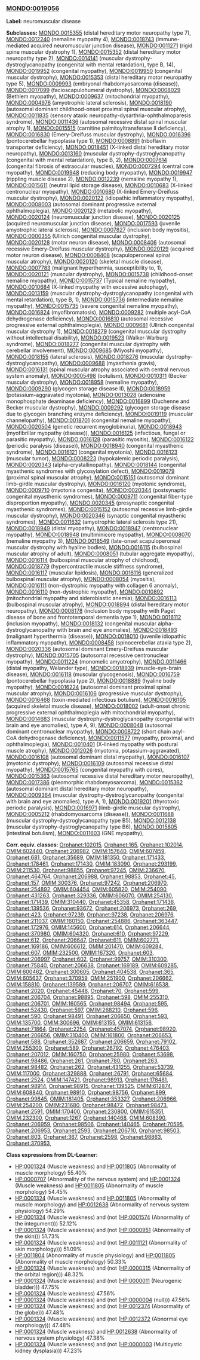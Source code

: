 
### [MONDO:0019056](http://purl.obolibrary.org/obo/MONDO_0019056)
**Label:** neuromuscular disease

**Subclasses:** [MONDO:0015355](http://purl.obolibrary.org/obo/MONDO_0015355) (distal hereditary motor neuropathy type 7), [MONDO:0012240](http://purl.obolibrary.org/obo/MONDO_0012240) (nemaline myopathy 4), [MONDO:0018743](http://purl.obolibrary.org/obo/MONDO_0018743) (immune-mediated acquired neuromuscular junction disease), [MONDO:0011271](http://purl.obolibrary.org/obo/MONDO_0011271) (rigid spine muscular dystrophy 1), [MONDO:0015352](http://purl.obolibrary.org/obo/MONDO_0015352) (distal hereditary motor neuropathy type 2), [MONDO:0014141](http://purl.obolibrary.org/obo/MONDO_0014141) (muscular dystrophy-dystroglycanopathy (congenital with mental retardation), type B, 14), [MONDO:0019952](http://purl.obolibrary.org/obo/MONDO_0019952) (congenital myopathy), [MONDO:0019950](http://purl.obolibrary.org/obo/MONDO_0019950) (congenital muscular dystrophy), [MONDO:0015353](http://purl.obolibrary.org/obo/MONDO_0015353) (distal hereditary motor neuropathy type 5), [MONDO:0009993](http://purl.obolibrary.org/obo/MONDO_0009993) (embryonal rhabdomyosarcoma (disease)), [MONDO:0017099](http://purl.obolibrary.org/obo/MONDO_0017099) (facioscapulohumeral dystrophy), [MONDO:0008029](http://purl.obolibrary.org/obo/MONDO_0008029) (Bethlem myopathy), [MONDO:0009637](http://purl.obolibrary.org/obo/MONDO_0009637) (mitochondrial myopathy), [MONDO:0004976](http://purl.obolibrary.org/obo/MONDO_0004976) (amyotrophic lateral sclerosis), [MONDO:0018190](http://purl.obolibrary.org/obo/MONDO_0018190) (autosomal dominant childhood-onset proximal spinal muscular atrophy), [MONDO:0011835](http://purl.obolibrary.org/obo/MONDO_0011835) (sensory ataxic neuropathy-dysarthria-ophthalmoparesis syndrome), [MONDO:0011436](http://purl.obolibrary.org/obo/MONDO_0011436) (autosomal recessive distal spinal muscular atrophy 1), [MONDO:0015515](http://purl.obolibrary.org/obo/MONDO_0015515) (carnitine palmitoyltransferase II deficiency), [MONDO:0016830](http://purl.obolibrary.org/obo/MONDO_0016830) (Emery-Dreifuss muscular dystrophy), [MONDO:0016396](http://purl.obolibrary.org/obo/MONDO_0016396) (pontocerebellar hypoplasia type 1), [MONDO:0008891](http://purl.obolibrary.org/obo/MONDO_0008891) (riboflavin transporter deficiency), [MONDO:0018451](http://purl.obolibrary.org/obo/MONDO_0018451) (X-linked distal hereditary motor neuropathy), [MONDO:0013160](http://purl.obolibrary.org/obo/MONDO_0013160) (muscular dystrophy-dystroglycanopathy (congenital with mental retardation), type B, 2), [MONDO:0007614](http://purl.obolibrary.org/obo/MONDO_0007614) (congenital fibrosis of extraocular muscles), [MONDO:0007294](http://purl.obolibrary.org/obo/MONDO_0007294) (central core myopathy), [MONDO:0019948](http://purl.obolibrary.org/obo/MONDO_0019948) (reducing body myopathy), [MONDO:0019947](http://purl.obolibrary.org/obo/MONDO_0019947) (rippling muscle disease 2), [MONDO:0012239](http://purl.obolibrary.org/obo/MONDO_0012239) (nemaline myopathy 1), [MONDO:0015611](http://purl.obolibrary.org/obo/MONDO_0015611) (neutral lipid storage disease), [MONDO:0010683](http://purl.obolibrary.org/obo/MONDO_0010683) (X-linked centronuclear myopathy), [MONDO:0010680](http://purl.obolibrary.org/obo/MONDO_0010680) (X-linked Emery-Dreifuss muscular dystrophy), [MONDO:0020122](http://purl.obolibrary.org/obo/MONDO_0020122) (idiopathic inflammatory myopathy), [MONDO:0008003](http://purl.obolibrary.org/obo/MONDO_0008003) (autosomal dominant progressive external ophthalmoplegia), [MONDO:0020123](http://purl.obolibrary.org/obo/MONDO_0020123) (metabolic myopathy), [MONDO:0020124](http://purl.obolibrary.org/obo/MONDO_0020124) (neuromuscular junction disease), [MONDO:0020125](http://purl.obolibrary.org/obo/MONDO_0020125) (acquired neuromuscular junction disease), [MONDO:0017593](http://purl.obolibrary.org/obo/MONDO_0017593) (juvenile amyotrophic lateral sclerosis), [MONDO:0007827](http://purl.obolibrary.org/obo/MONDO_0007827) (inclusion body myositis), [MONDO:0000355](http://purl.obolibrary.org/obo/MONDO_0000355) (Ullrich congenital muscular dystrophy), [MONDO:0020128](http://purl.obolibrary.org/obo/MONDO_0020128) (motor neuron disease), [MONDO:0008406](http://purl.obolibrary.org/obo/MONDO_0008406) (autosomal recessive Emery-Dreifuss muscular dystrophy), [MONDO:0020129](http://purl.obolibrary.org/obo/MONDO_0020129) (acquired motor neuron disease), [MONDO:0008408](http://purl.obolibrary.org/obo/MONDO_0008408) (scapuloperoneal spinal muscular atrophy), [MONDO:0020120](http://purl.obolibrary.org/obo/MONDO_0020120) (skeletal muscle disease), [MONDO:0007783](http://purl.obolibrary.org/obo/MONDO_0007783) (malignant hyperthermia, susceptibility to, 1), [MONDO:0020121](http://purl.obolibrary.org/obo/MONDO_0020121) (muscular dystrophy), [MONDO:0015738](http://purl.obolibrary.org/obo/MONDO_0015738) (childhood-onset nemaline myopathy), [MONDO:0015737](http://purl.obolibrary.org/obo/MONDO_0015737) (Typical nemaline myopathy), [MONDO:0010684](http://purl.obolibrary.org/obo/MONDO_0010684) (X-linked myopathy with excessive autophagy), [MONDO:0013159](http://purl.obolibrary.org/obo/MONDO_0013159) (muscular dystrophy-dystroglycanopathy (congenital with mental retardation), type B, 1), [MONDO:0015736](http://purl.obolibrary.org/obo/MONDO_0015736) (intermediate nemaline myopathy), [MONDO:0015735](http://purl.obolibrary.org/obo/MONDO_0015735) (severe congenital nemaline myopathy), [MONDO:0016824](http://purl.obolibrary.org/obo/MONDO_0016824) (myofibromatosis), [MONDO:0009282](http://purl.obolibrary.org/obo/MONDO_0009282) (multiple acyl-CoA dehydrogenase deficiency), [MONDO:0016810](http://purl.obolibrary.org/obo/MONDO_0016810) (autosomal recessive progressive external ophthalmoplegia), [MONDO:0009681](http://purl.obolibrary.org/obo/MONDO_0009681) (Ullrich congenital muscular dystrophy 1), [MONDO:0018279](http://purl.obolibrary.org/obo/MONDO_0018279) (congenital muscular dystrophy without intellectual disability), [MONDO:0019523](http://purl.obolibrary.org/obo/MONDO_0019523) (Walker-Warburg syndrome), [MONDO:0018277](http://purl.obolibrary.org/obo/MONDO_0018277) (congenital muscular dystrophy with cerebellar involvement), [MONDO:0009685](http://purl.obolibrary.org/obo/MONDO_0009685) (Miyoshi myopathy), [MONDO:0018155](http://purl.obolibrary.org/obo/MONDO_0018155) (lateral sclerosis), [MONDO:0018276](http://purl.obolibrary.org/obo/MONDO_0018276) (muscular dystrophy-dystroglycanopathy), [MONDO:0009688](http://purl.obolibrary.org/obo/MONDO_0009688) (myasthenia gravis), [MONDO:0016131](http://purl.obolibrary.org/obo/MONDO_0016131) (spinal muscular atrophy associated with central nervous system anomaly), [MONDO:0005498](http://purl.obolibrary.org/obo/MONDO_0005498) (botulism), [MONDO:0010311](http://purl.obolibrary.org/obo/MONDO_0010311) (Becker muscular dystrophy), [MONDO:0018958](http://purl.obolibrary.org/obo/MONDO_0018958) (nemaline myopathy), [MONDO:0009290](http://purl.obolibrary.org/obo/MONDO_0009290) (glycogen storage disease II), [MONDO:0018959](http://purl.obolibrary.org/obo/MONDO_0018959) (potassium-aggravated myotonia), [MONDO:0013028](http://purl.obolibrary.org/obo/MONDO_0013028) (adenosine monophosphate deaminase deficiency), [MONDO:0016899](http://purl.obolibrary.org/obo/MONDO_0016899) (Duchenne and Becker muscular dystrophy), [MONDO:0009292](http://purl.obolibrary.org/obo/MONDO_0009292) (glycogen storage disease due to glycogen branching enzyme deficiency), [MONDO:0019119](http://purl.obolibrary.org/obo/MONDO_0019119) (muscular channelopathy), [MONDO:0018701](http://purl.obolibrary.org/obo/MONDO_0018701) (congenital nemaline myopathy), [MONDO:0020504](http://purl.obolibrary.org/obo/MONDO_0020504) (genetic recurrent myoglobinuria), [MONDO:0018943](http://purl.obolibrary.org/obo/MONDO_0018943) (myofibrillar myopathy (disease)), [MONDO:0016125](http://purl.obolibrary.org/obo/MONDO_0016125) (infectious, fungal or parasitic myopathy), [MONDO:0016128](http://purl.obolibrary.org/obo/MONDO_0016128) (parasitic myositis), [MONDO:0016122](http://purl.obolibrary.org/obo/MONDO_0016122) (periodic paralysis (disease)), [MONDO:0018940](http://purl.obolibrary.org/obo/MONDO_0018940) (congenital myasthenic syndrome), [MONDO:0016121](http://purl.obolibrary.org/obo/MONDO_0016121) (congenital myotonia), [MONDO:0016123](http://purl.obolibrary.org/obo/MONDO_0016123) (muscular tumor), [MONDO:0008223](http://purl.obolibrary.org/obo/MONDO_0008223) (hypokalemic periodic paralysis), [MONDO:0020343](http://purl.obolibrary.org/obo/MONDO_0020343) (alpha-crystallinopathy), [MONDO:0018144](http://purl.obolibrary.org/obo/MONDO_0018144) (congenital myasthenic syndromes with glycosylation defect), [MONDO:0019079](http://purl.obolibrary.org/obo/MONDO_0019079) (proximal spinal muscular atrophy), [MONDO:0015151](http://purl.obolibrary.org/obo/MONDO_0015151) (autosomal dominant limb-girdle muscular dystrophy), [MONDO:0016120](http://purl.obolibrary.org/obo/MONDO_0016120) (myotonic syndrome), [MONDO:0009710](http://purl.obolibrary.org/obo/MONDO_0009710) (myotonia congenita), [MONDO:0020344](http://purl.obolibrary.org/obo/MONDO_0020344) (postsynaptic congenital myasthenic syndromes), [MONDO:0009711](http://purl.obolibrary.org/obo/MONDO_0009711) (congenital fiber-type disproportion myopathy), [MONDO:0020345](http://purl.obolibrary.org/obo/MONDO_0020345) (presynaptic congenital myasthenic syndromes), [MONDO:0015152](http://purl.obolibrary.org/obo/MONDO_0015152) (autosomal recessive limb-girdle muscular dystrophy), [MONDO:0020346](http://purl.obolibrary.org/obo/MONDO_0020346) (synaptic congenital myasthenic syndromes), [MONDO:0011632](http://purl.obolibrary.org/obo/MONDO_0011632) (amyotrophic lateral sclerosis type 21), [MONDO:0018949](http://purl.obolibrary.org/obo/MONDO_0018949) (distal myopathy), [MONDO:0018947](http://purl.obolibrary.org/obo/MONDO_0018947) (centronuclear myopathy), [MONDO:0018948](http://purl.obolibrary.org/obo/MONDO_0018948) (multiminicore myopathy), [MONDO:0008070](http://purl.obolibrary.org/obo/MONDO_0008070) (nemaline myopathy 3), [MONDO:0018549](http://purl.obolibrary.org/obo/MONDO_0018549) (late-onset scapuloperoneal muscular dystrophy with hyaline bodies), [MONDO:0016115](http://purl.obolibrary.org/obo/MONDO_0016115) (bulbospinal muscular atrophy of adult), [MONDO:0008051](http://purl.obolibrary.org/obo/MONDO_0008051) (tubular aggregate myopathy), [MONDO:0016114](http://purl.obolibrary.org/obo/MONDO_0016114) (bulbospinal muscular atrophy of childhood), [MONDO:0018779](http://purl.obolibrary.org/obo/MONDO_0018779) (hypercontractile muscle stiffness syndrome), [MONDO:0016117](http://purl.obolibrary.org/obo/MONDO_0016117) (muscular lipidosis), [MONDO:0016116](http://purl.obolibrary.org/obo/MONDO_0016116) (generalized bulbospinal muscular atrophy), [MONDO:0008054](http://purl.obolibrary.org/obo/MONDO_0008054) (myositis), [MONDO:0016111](http://purl.obolibrary.org/obo/MONDO_0016111) (non-dystrophic myopathy with collagen 6 anomaly), [MONDO:0016110](http://purl.obolibrary.org/obo/MONDO_0016110) (non-dystrophic myopathy), [MONDO:0010892](http://purl.obolibrary.org/obo/MONDO_0010892) (mitochondrial myopathy and sideroblastic anemia), [MONDO:0016113](http://purl.obolibrary.org/obo/MONDO_0016113) (bulbospinal muscular atrophy), [MONDO:0018894](http://purl.obolibrary.org/obo/MONDO_0018894) (distal hereditary motor neuropathy), [MONDO:0008178](http://purl.obolibrary.org/obo/MONDO_0008178) (inclusion body myopathy with Paget disease of bone and frontotemporal dementia type 1), [MONDO:0016112](http://purl.obolibrary.org/obo/MONDO_0016112) (inclusion myopathy), [MONDO:0018132](http://purl.obolibrary.org/obo/MONDO_0018132) (congenital muscular alpha-dystroglycanopathy with brain and eye anomalies), [MONDO:0018493](http://purl.obolibrary.org/obo/MONDO_0018493) (malignant hyperthermia (disease)), [MONDO:0018010](http://purl.obolibrary.org/obo/MONDO_0018010) (juvenile idiopathic inflammatory myopathy), [MONDO:0008458](http://purl.obolibrary.org/obo/MONDO_0008458) (spinocerebellar ataxia type 2), [MONDO:0020336](http://purl.obolibrary.org/obo/MONDO_0020336) (autosomal dominant Emery-Dreifuss muscular dystrophy), [MONDO:0015705](http://purl.obolibrary.org/obo/MONDO_0015705) (autosomal recessive centronuclear myopathy), [MONDO:0011224](http://purl.obolibrary.org/obo/MONDO_0011224) (monomelic amyotrophy), [MONDO:0011466](http://purl.obolibrary.org/obo/MONDO_0011466) (distal myopathy, Welander type), [MONDO:0018939](http://purl.obolibrary.org/obo/MONDO_0018939) (muscle-eye-brain disease), [MONDO:0016118](http://purl.obolibrary.org/obo/MONDO_0016118) (muscular glycogenosis), [MONDO:0016759](http://purl.obolibrary.org/obo/MONDO_0016759) (pontocerebellar hypoplasia type 2), [MONDO:0018889](http://purl.obolibrary.org/obo/MONDO_0018889) (hyaline body myopathy), [MONDO:0016224](http://purl.obolibrary.org/obo/MONDO_0016224) (autosomal dominant proximal spinal muscular atrophy), [MONDO:0016106](http://purl.obolibrary.org/obo/MONDO_0016106) (progressive muscular dystrophy), [MONDO:0016468](http://purl.obolibrary.org/obo/MONDO_0016468) (toxin-mediated infectious botulism), [MONDO:0016105](http://purl.obolibrary.org/obo/MONDO_0016105) (acquired skeletal muscle disease), [MONDO:0018002](http://purl.obolibrary.org/obo/MONDO_0018002) (adult-onset chronic progressive external ophthalmoplegia with mitochondrial myopathy), [MONDO:0014683](http://purl.obolibrary.org/obo/MONDO_0014683) (muscular dystrophy-dystroglycanopathy (congenital with brain and eye anomalies), type A, 9), [MONDO:0008048](http://purl.obolibrary.org/obo/MONDO_0008048) (autosomal dominant centronuclear myopathy), [MONDO:0008722](http://purl.obolibrary.org/obo/MONDO_0008722) (short chain acyl-CoA dehydrogenase deficiency), [MONDO:0011577](http://purl.obolibrary.org/obo/MONDO_0011577) (myopathy, proximal, and ophthalmoplegia), [MONDO:0010401](http://purl.obolibrary.org/obo/MONDO_0010401) (X-linked myopathy with postural muscle atrophy), [MONDO:0012026](http://purl.obolibrary.org/obo/MONDO_0012026) (myotonia, potassium-aggravated), [MONDO:0016108](http://purl.obolibrary.org/obo/MONDO_0016108) (autosomal dominant distal myopathy), [MONDO:0016107](http://purl.obolibrary.org/obo/MONDO_0016107) (myotonic dystrophy), [MONDO:0016109](http://purl.obolibrary.org/obo/MONDO_0016109) (autosomal recessive distal myopathy), [MONDO:0015765](http://purl.obolibrary.org/obo/MONDO_0015765) (congenital myopathy with cores), [MONDO:0015363](http://purl.obolibrary.org/obo/MONDO_0015363) (autosomal recessive distal hereditary motor neuropathy), [MONDO:0017386](http://purl.obolibrary.org/obo/MONDO_0017386) (pleomorphic rhabdomyosarcoma), [MONDO:0015362](http://purl.obolibrary.org/obo/MONDO_0015362) (autosomal dominant distal hereditary motor neuropathy), [MONDO:0009364](http://purl.obolibrary.org/obo/MONDO_0009364) (muscular dystrophy-dystroglycanopathy (congenital with brain and eye anomalies), type A, 1), [MONDO:0019201](http://purl.obolibrary.org/obo/MONDO_0019201) (thyrotoxic periodic paralysis), [MONDO:0016971](http://purl.obolibrary.org/obo/MONDO_0016971) (limb-girdle muscular dystrophy), [MONDO:0005212](http://purl.obolibrary.org/obo/MONDO_0005212) (rhabdomyosarcoma (disease)), [MONDO:0011688](http://purl.obolibrary.org/obo/MONDO_0011688) (muscular dystrophy-dystroglycanopathy type B5), [MONDO:0012138](http://purl.obolibrary.org/obo/MONDO_0012138) (muscular dystrophy-dystroglycanopathy type B6), [MONDO:0015805](http://purl.obolibrary.org/obo/MONDO_0015805) (intestinal botulism), [MONDO:0011603](http://purl.obolibrary.org/obo/MONDO_0011603) (GNE myopathy), 

**Corr. equiv. classes:** [Orphanet:102015](http://www.orpha.net/ORDO/Orphanet_102015), [Orphanet:165](http://www.orpha.net/ORDO/Orphanet_165), [Orphanet:102014](http://www.orpha.net/ORDO/Orphanet_102014), [OMIM:602440](http://purl.obolibrary.org/obo/OMIM_602440), [Orphanet:206982](http://www.orpha.net/ORDO/Orphanet_206982), [OMIM:157640](http://purl.obolibrary.org/obo/OMIM_157640), [OMIM:607459](http://purl.obolibrary.org/obo/OMIM_607459), [Orphanet:681](http://www.orpha.net/ORDO/Orphanet_681), [Orphanet:35689](http://www.orpha.net/ORDO/Orphanet_35689), [OMIM:181350](http://purl.obolibrary.org/obo/OMIM_181350), [Orphanet:171433](http://www.orpha.net/ORDO/Orphanet_171433), [Orphanet:178461](http://www.orpha.net/ORDO/Orphanet_178461), [Orphanet:171430](http://www.orpha.net/ORDO/Orphanet_171430), [OMIM:183090](http://purl.obolibrary.org/obo/OMIM_183090), [Orphanet:293199](http://www.orpha.net/ORDO/Orphanet_293199), [OMIM:211530](http://purl.obolibrary.org/obo/OMIM_211530), [Orphanet:98855](http://www.orpha.net/ORDO/Orphanet_98855), [Orphanet:97245](http://www.orpha.net/ORDO/Orphanet_97245), [OMIM:236670](http://purl.obolibrary.org/obo/OMIM_236670), [Orphanet:464764](http://www.orpha.net/ORDO/Orphanet_464764), [Orphanet:206988](http://www.orpha.net/ORDO/Orphanet_206988), [Orphanet:98853](http://www.orpha.net/ORDO/Orphanet_98853), [Orphanet:45](http://www.orpha.net/ORDO/Orphanet_45), [Orphanet:157](http://www.orpha.net/ORDO/Orphanet_157), [OMIM:300376](http://purl.obolibrary.org/obo/OMIM_300376), [Orphanet:97242](http://www.orpha.net/ORDO/Orphanet_97242), [Orphanet:206970](http://www.orpha.net/ORDO/Orphanet_206970), [Orphanet:254892](http://www.orpha.net/ORDO/Orphanet_254892), [OMIM:604454](http://purl.obolibrary.org/obo/OMIM_604454), [OMIM:605820](http://purl.obolibrary.org/obo/OMIM_605820), [OMIM:254090](http://purl.obolibrary.org/obo/OMIM_254090), [Orphanet:431263](http://www.orpha.net/ORDO/Orphanet_431263), [Orphanet:329336](http://www.orpha.net/ORDO/Orphanet_329336), [OMIM:606070](http://purl.obolibrary.org/obo/OMIM_606070), [OMIM:254130](http://purl.obolibrary.org/obo/OMIM_254130), [Orphanet:171439](http://www.orpha.net/ORDO/Orphanet_171439), [OMIM:310440](http://purl.obolibrary.org/obo/OMIM_310440), [Orphanet:45358](http://www.orpha.net/ORDO/Orphanet_45358), [Orphanet:171436](http://www.orpha.net/ORDO/Orphanet_171436), [Orphanet:139536](http://www.orpha.net/ORDO/Orphanet_139536), [Orphanet:93672](http://www.orpha.net/ORDO/Orphanet_93672), [Orphanet:206973](http://www.orpha.net/ORDO/Orphanet_206973), [Orphanet:269](http://www.orpha.net/ORDO/Orphanet_269), [Orphanet:423](http://www.orpha.net/ORDO/Orphanet_423), [Orphanet:97239](http://www.orpha.net/ORDO/Orphanet_97239), [Orphanet:97238](http://www.orpha.net/ORDO/Orphanet_97238), [Orphanet:206976](http://www.orpha.net/ORDO/Orphanet_206976), [Orphanet:211037](http://www.orpha.net/ORDO/Orphanet_211037), [OMIM:160150](http://purl.obolibrary.org/obo/OMIM_160150), [Orphanet:254886](http://www.orpha.net/ORDO/Orphanet_254886), [Orphanet:363447](http://www.orpha.net/ORDO/Orphanet_363447), [Orphanet:172976](http://www.orpha.net/ORDO/Orphanet_172976), [OMIM:145600](http://purl.obolibrary.org/obo/OMIM_145600), [Orphanet:614](http://www.orpha.net/ORDO/Orphanet_614), [Orphanet:206644](http://www.orpha.net/ORDO/Orphanet_206644), [Orphanet:370980](http://www.orpha.net/ORDO/Orphanet_370980), [OMIM:604320](http://purl.obolibrary.org/obo/OMIM_604320), [Orphanet:610](http://www.orpha.net/ORDO/Orphanet_610), [Orphanet:97229](http://www.orpha.net/ORDO/Orphanet_97229), [Orphanet:612](http://www.orpha.net/ORDO/Orphanet_612), [Orphanet:206647](http://www.orpha.net/ORDO/Orphanet_206647), [Orphanet:611](http://www.orpha.net/ORDO/Orphanet_611), [OMIM:602771](http://purl.obolibrary.org/obo/OMIM_602771), [Orphanet:169186](http://www.orpha.net/ORDO/Orphanet_169186), [OMIM:606612](http://purl.obolibrary.org/obo/OMIM_606612), [OMIM:201470](http://purl.obolibrary.org/obo/OMIM_201470), [OMIM:609284](http://purl.obolibrary.org/obo/OMIM_609284), [Orphanet:607](http://www.orpha.net/ORDO/Orphanet_607), [OMIM:232500](http://purl.obolibrary.org/obo/OMIM_232500), [OMIM:167320](http://purl.obolibrary.org/obo/OMIM_167320), [Orphanet:603](http://www.orpha.net/ORDO/Orphanet_603), [Orphanet:206997](http://www.orpha.net/ORDO/Orphanet_206997), [Orphanet:602](http://www.orpha.net/ORDO/Orphanet_602), [Orphanet:99757](http://www.orpha.net/ORDO/Orphanet_99757), [OMIM:310300](http://purl.obolibrary.org/obo/OMIM_310300), [Orphanet:75840](http://www.orpha.net/ORDO/Orphanet_75840), [Orphanet:206638](http://www.orpha.net/ORDO/Orphanet_206638), [Orphanet:169189](http://www.orpha.net/ORDO/Orphanet_169189), [OMIM:609285](http://purl.obolibrary.org/obo/OMIM_609285), [OMIM:600462](http://purl.obolibrary.org/obo/OMIM_600462), [Orphanet:300605](http://www.orpha.net/ORDO/Orphanet_300605), [Orphanet:404538](http://www.orpha.net/ORDO/Orphanet_404538), [Orphanet:365](http://www.orpha.net/ORDO/Orphanet_365), [OMIM:605637](http://purl.obolibrary.org/obo/OMIM_605637), [Orphanet:370959](http://www.orpha.net/ORDO/Orphanet_370959), [OMIM:251900](http://purl.obolibrary.org/obo/OMIM_251900), [Orphanet:206662](http://www.orpha.net/ORDO/Orphanet_206662), [OMIM:158810](http://purl.obolibrary.org/obo/OMIM_158810), [Orphanet:139589](http://www.orpha.net/ORDO/Orphanet_139589), [Orphanet:206707](http://www.orpha.net/ORDO/Orphanet_206707), [OMIM:616538](http://purl.obolibrary.org/obo/OMIM_616538), [Orphanet:2020](http://www.orpha.net/ORDO/Orphanet_2020), [Orphanet:45448](http://www.orpha.net/ORDO/Orphanet_45448), [Orphanet:70](http://www.orpha.net/ORDO/Orphanet_70), [Orphanet:599](http://www.orpha.net/ORDO/Orphanet_599), [Orphanet:206704](http://www.orpha.net/ORDO/Orphanet_206704), [Orphanet:98895](http://www.orpha.net/ORDO/Orphanet_98895), [Orphanet:598](http://www.orpha.net/ORDO/Orphanet_598), [OMIM:255310](http://purl.obolibrary.org/obo/OMIM_255310), [Orphanet:206701](http://www.orpha.net/ORDO/Orphanet_206701), [OMIM:160565](http://purl.obolibrary.org/obo/OMIM_160565), [Orphanet:98494](http://www.orpha.net/ORDO/Orphanet_98494), [Orphanet:595](http://www.orpha.net/ORDO/Orphanet_595), [Orphanet:52430](http://www.orpha.net/ORDO/Orphanet_52430), [Orphanet:597](http://www.orpha.net/ORDO/Orphanet_597), [OMIM:268210](http://purl.obolibrary.org/obo/OMIM_268210), [Orphanet:596](http://www.orpha.net/ORDO/Orphanet_596), [Orphanet:590](http://www.orpha.net/ORDO/Orphanet_590), [Orphanet:98491](http://www.orpha.net/ORDO/Orphanet_98491), [Orphanet:206650](http://www.orpha.net/ORDO/Orphanet_206650), [Orphanet:593](http://www.orpha.net/ORDO/Orphanet_593), [OMIM:135700](http://purl.obolibrary.org/obo/OMIM_135700), [OMIM:300696](http://purl.obolibrary.org/obo/OMIM_300696), [OMIM:613155](http://purl.obolibrary.org/obo/OMIM_613155), [OMIM:613156](http://purl.obolibrary.org/obo/OMIM_613156), [Orphanet:71864](http://www.orpha.net/ORDO/Orphanet_71864), [Orphanet:2254](http://www.orpha.net/ORDO/Orphanet_2254), [Orphanet:457074](http://www.orpha.net/ORDO/Orphanet_457074), [Orphanet:98920](http://www.orpha.net/ORDO/Orphanet_98920), [Orphanet:206656](http://www.orpha.net/ORDO/Orphanet_206656), [OMIM:310400](http://purl.obolibrary.org/obo/OMIM_310400), [OMIM:161800](http://purl.obolibrary.org/obo/OMIM_161800), [Orphanet:206653](http://www.orpha.net/ORDO/Orphanet_206653), [Orphanet:588](http://www.orpha.net/ORDO/Orphanet_588), [Orphanet:352687](http://www.orpha.net/ORDO/Orphanet_352687), [Orphanet:206659](http://www.orpha.net/ORDO/Orphanet_206659), [Orphanet:79102](http://www.orpha.net/ORDO/Orphanet_79102), [OMIM:255300](http://purl.obolibrary.org/obo/OMIM_255300), [Orphanet:589](http://www.orpha.net/ORDO/Orphanet_589), [Orphanet:26792](http://www.orpha.net/ORDO/Orphanet_26792), [Orphanet:476403](http://www.orpha.net/ORDO/Orphanet_476403), [Orphanet:207012](http://www.orpha.net/ORDO/Orphanet_207012), [OMIM:160750](http://purl.obolibrary.org/obo/OMIM_160750), [Orphanet:25980](http://www.orpha.net/ORDO/Orphanet_25980), [Orphanet:53698](http://www.orpha.net/ORDO/Orphanet_53698), [Orphanet:98486](http://www.orpha.net/ORDO/Orphanet_98486), [Orphanet:261](http://www.orpha.net/ORDO/Orphanet_261), [Orphanet:780](http://www.orpha.net/ORDO/Orphanet_780), [Orphanet:263](http://www.orpha.net/ORDO/Orphanet_263), [Orphanet:98482](http://www.orpha.net/ORDO/Orphanet_98482), [Orphanet:262](http://www.orpha.net/ORDO/Orphanet_262), [Orphanet:431255](http://www.orpha.net/ORDO/Orphanet_431255), [Orphanet:53739](http://www.orpha.net/ORDO/Orphanet_53739), [OMIM:117000](http://purl.obolibrary.org/obo/OMIM_117000), [Orphanet:329888](http://www.orpha.net/ORDO/Orphanet_329888), [Orphanet:26791](http://www.orpha.net/ORDO/Orphanet_26791), [Orphanet:65684](http://www.orpha.net/ORDO/Orphanet_65684), [Orphanet:2524](http://www.orpha.net/ORDO/Orphanet_2524), [OMIM:147421](http://purl.obolibrary.org/obo/OMIM_147421), [Orphanet:98913](http://www.orpha.net/ORDO/Orphanet_98913), [Orphanet:178481](http://www.orpha.net/ORDO/Orphanet_178481), [Orphanet:98914](http://www.orpha.net/ORDO/Orphanet_98914), [Orphanet:98915](http://www.orpha.net/ORDO/Orphanet_98915), [Orphanet:139525](http://www.orpha.net/ORDO/Orphanet_139525), [OMIM:612874](http://purl.obolibrary.org/obo/OMIM_612874), [OMIM:608840](http://purl.obolibrary.org/obo/OMIM_608840), [Orphanet:98910](http://www.orpha.net/ORDO/Orphanet_98910), [Orphanet:98756](http://www.orpha.net/ORDO/Orphanet_98756), [Orphanet:899](http://www.orpha.net/ORDO/Orphanet_899), [Orphanet:99845](http://www.orpha.net/ORDO/Orphanet_99845), [OMIM:181405](http://purl.obolibrary.org/obo/OMIM_181405), [Orphanet:353327](http://www.orpha.net/ORDO/Orphanet_353327), [Orphanet:206966](http://www.orpha.net/ORDO/Orphanet_206966), [OMIM:254200](http://purl.obolibrary.org/obo/OMIM_254200), [OMIM:231680](http://purl.obolibrary.org/obo/OMIM_231680), [Orphanet:98472](http://www.orpha.net/ORDO/Orphanet_98472), [Orphanet:98473](http://www.orpha.net/ORDO/Orphanet_98473), [Orphanet:2591](http://www.orpha.net/ORDO/Orphanet_2591), [OMIM:170400](http://purl.obolibrary.org/obo/OMIM_170400), [Orphanet:230800](http://www.orpha.net/ORDO/Orphanet_230800), [OMIM:615351](http://purl.obolibrary.org/obo/OMIM_615351), [OMIM:232300](http://purl.obolibrary.org/obo/OMIM_232300), [Orphanet:1267](http://www.orpha.net/ORDO/Orphanet_1267), [Orphanet:140468](http://www.orpha.net/ORDO/Orphanet_140468), [OMIM:608390](http://purl.obolibrary.org/obo/OMIM_608390), [Orphanet:206959](http://www.orpha.net/ORDO/Orphanet_206959), [Orphanet:98506](http://www.orpha.net/ORDO/Orphanet_98506), [Orphanet:140465](http://www.orpha.net/ORDO/Orphanet_140465), [Orphanet:70595](http://www.orpha.net/ORDO/Orphanet_70595), [Orphanet:206953](http://www.orpha.net/ORDO/Orphanet_206953), [Orphanet:2593](http://www.orpha.net/ORDO/Orphanet_2593), [Orphanet:206710](http://www.orpha.net/ORDO/Orphanet_206710), [Orphanet:98503](http://www.orpha.net/ORDO/Orphanet_98503), [Orphanet:803](http://www.orpha.net/ORDO/Orphanet_803), [Orphanet:367](http://www.orpha.net/ORDO/Orphanet_367), [Orphanet:2598](http://www.orpha.net/ORDO/Orphanet_2598), [Orphanet:98863](http://www.orpha.net/ORDO/Orphanet_98863), [Orphanet:370953](http://www.orpha.net/ORDO/Orphanet_370953), 

**Class expressions from DL-Learner:**

- [HP:0001324](http://purl.obolibrary.org/obo/HP_0001324) (Muscle weakness) and [HP:0011805](http://purl.obolibrary.org/obo/HP_0011805) (Abnormality of muscle morphology) 55.40%
- [HP:0000707](http://purl.obolibrary.org/obo/HP_0000707) (Abnormality of the nervous system) and [HP:0001324](http://purl.obolibrary.org/obo/HP_0001324) (Muscle weakness) and [HP:0011805](http://purl.obolibrary.org/obo/HP_0011805) (Abnormality of muscle morphology) 54.45%
- [HP:0001324](http://purl.obolibrary.org/obo/HP_0001324) (Muscle weakness) and [HP:0011805](http://purl.obolibrary.org/obo/HP_0011805) (Abnormality of muscle morphology) and [HP:0012638](http://purl.obolibrary.org/obo/HP_0012638) (Abnormality of nervous system physiology) 54.29%
- [HP:0001324](http://purl.obolibrary.org/obo/HP_0001324) (Muscle weakness) and (not ([HP:0001574](http://purl.obolibrary.org/obo/HP_0001574) (Abnormality of the integument))) 52.12%
- [HP:0001324](http://purl.obolibrary.org/obo/HP_0001324) (Muscle weakness) and (not ([HP:0000951](http://purl.obolibrary.org/obo/HP_0000951) (Abnormality of the skin))) 51.73%
- [HP:0001324](http://purl.obolibrary.org/obo/HP_0001324) (Muscle weakness) and (not ([HP:0011121](http://purl.obolibrary.org/obo/HP_0011121) (Abnormality of skin morphology))) 51.09%
- [HP:0011804](http://purl.obolibrary.org/obo/HP_0011804) (Abnormality of muscle physiology) and [HP:0011805](http://purl.obolibrary.org/obo/HP_0011805) (Abnormality of muscle morphology) 50.33%
- [HP:0001324](http://purl.obolibrary.org/obo/HP_0001324) (Muscle weakness) and (not ([HP:0000315](http://purl.obolibrary.org/obo/HP_0000315) (Abnormality of the orbital region))) 48.32%
- [HP:0001324](http://purl.obolibrary.org/obo/HP_0001324) (Muscle weakness) and (not ([HP:0000011](http://purl.obolibrary.org/obo/HP_0000011) (Neurogenic bladder))) 47.75%
- [HP:0001324](http://purl.obolibrary.org/obo/HP_0001324) (Muscle weakness) 47.56%
- [HP:0001324](http://purl.obolibrary.org/obo/HP_0001324) (Muscle weakness) and (not ([HP:0000004](http://purl.obolibrary.org/obo/HP_0000004) (null))) 47.56%
- [HP:0001324](http://purl.obolibrary.org/obo/HP_0001324) (Muscle weakness) and (not ([HP:0012374](http://purl.obolibrary.org/obo/HP_0012374) (Abnormality of the globe))) 47.48%
- [HP:0001324](http://purl.obolibrary.org/obo/HP_0001324) (Muscle weakness) and (not ([HP:0012372](http://purl.obolibrary.org/obo/HP_0012372) (Abnormal eye morphology))) 47.48%
- [HP:0001324](http://purl.obolibrary.org/obo/HP_0001324) (Muscle weakness) and [HP:0012638](http://purl.obolibrary.org/obo/HP_0012638) (Abnormality of nervous system physiology) 47.38%
- [HP:0001324](http://purl.obolibrary.org/obo/HP_0001324) (Muscle weakness) and (not ([HP:0000003](http://purl.obolibrary.org/obo/HP_0000003) (Multicystic kidney dysplasia))) 47.23%


